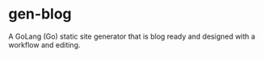 gen-blog
========

A GoLang (Go) static site generator that is blog ready and designed with a workflow and editing.
